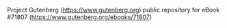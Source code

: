 Project Gutenberg (https://www.gutenberg.org) public repository
for eBook #71807 (https://www.gutenberg.org/ebooks/71807)
